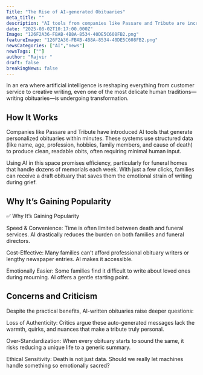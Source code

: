 ```yaml
---
Title: "The Rise of AI‑generated Obituaries"
meta_title: ""
description: "AI tools from companies like Passare and Tribute are increasingly being used by funeral homes to write obituaries within minutes."
date: "2025-08-02T10:17:00.000Z"
Image: "126F2A36-FBAB-4B8A-8534-40DE5C608FB2.png"
featureImage: "126F2A36-FBAB-4B8A-8534-40DE5C608FB2.png"
newsCategories: ["AI","news"]
newsTags: [""]
author: "Rajvir "
draft: false
breakingNews: false
---
```


In an era where artificial intelligence is reshaping everything from customer service to creative writing, even one of the most delicate human traditions—writing obituaries—is undergoing transformation.

## How It Works

Companies like Passare and Tribute have introduced AI tools that generate personalized obituaries within minutes. These systems use structured data (like name, age, profession, hobbies, family members, and cause of death) to produce clean, readable obits, often requiring minimal human input.

Using AI in this space promises efficiency, particularly for funeral homes that handle dozens of memorials each week. With just a few clicks, families can receive a draft obituary that saves them the emotional strain of writing during grief.

## Why It’s Gaining Popularity

✅ Why It’s Gaining Popularity

Speed & Convenience: Time is often limited between death and funeral services. AI drastically reduces the burden on both families and funeral directors.

Cost-Effective: Many families can’t afford professional obituary writers or lengthy newspaper entries. AI makes it accessible.

Emotionally Easier: Some families find it difficult to write about loved ones during mourning. AI offers a gentle starting point.

## Concerns and Criticism

Despite the practical benefits, AI-written obituaries raise deeper questions:

Loss of Authenticity: Critics argue these auto-generated messages lack the warmth, quirks, and nuances that make a tribute truly personal.

Over-Standardization: When every obituary starts to sound the same, it risks reducing a unique life to a generic summary.

Ethical Sensitivity: Death is not just data. Should we really let machines handle something so emotionally sacred?